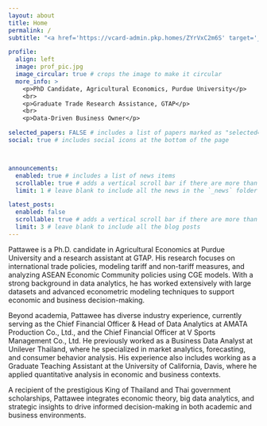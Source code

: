 ```yaml
---
layout: about
title: Home
permalink: /
subtitle: "<a href='https://vcard-admin.pkp.homes/ZYrVxC2m6S' target='_blank'>Contact Info</a>"

profile:
  align: left
  image: prof_pic.jpg
  image_circular: true # crops the image to make it circular
  more_info: >
    <p>PhD Candidate, Agricultural Economics, Purdue University</p>
    <br> 
    <p>Graduate Trade Research Assistance, GTAP</p>
    <br> 
    <p>Data-Driven Business Owner</p>

selected_papers: FALSE # includes a list of papers marked as "selected={true}"
social: true # includes social icons at the bottom of the page



announcements:
  enabled: true # includes a list of news items
  scrollable: true # adds a vertical scroll bar if there are more than 3 news items
  limit: 1 # leave blank to include all the news in the `_news` folder

latest_posts:
  enabled: false
  scrollable: true # adds a vertical scroll bar if there are more than 3 new posts items
  limit: 3 # leave blank to include all the blog posts
---
```


Pattawee is a Ph.D. candidate in Agricultural Economics at Purdue University and a research assistant at GTAP. His research focuses on international trade policies, modeling tariff and non-tariff measures, and analyzing ASEAN Economic Community policies using CGE models. With a strong background in data analytics, he has worked extensively with large datasets and advanced econometric modeling techniques to support economic and business decision-making.

Beyond academia, Pattawee has diverse industry experience, currently serving as the Chief Financial Officer & Head of Data Analytics at AMATA Production Co., Ltd., and the Chief Financial Officer at V Sports Management Co., Ltd. He previously worked as a Business Data Analyst at Unilever Thailand, where he specialized in market analytics, forecasting, and consumer behavior analysis. His experience also includes working as a Graduate Teaching Assistant at the University of California, Davis, where he applied quantitative analysis in economic and business contexts.

A recipient of the prestigious King of Thailand and Thai government scholarships, Pattawee integrates economic theory, big data analytics, and strategic insights to drive informed decision-making in both academic and business environments.
